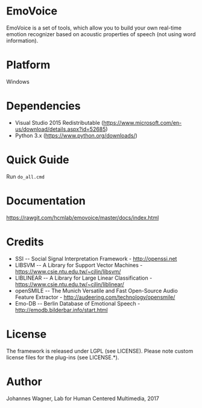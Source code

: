 # EmoVoice
EmoVoice is a set of tools, which allow you to build your own real-time emotion recognizer based on acoustic properties of speech (not using word information).

# Platform
Windows

# Dependencies
* Visual Studio 2015 Redistributable (https://www.microsoft.com/en-us/download/details.aspx?id=52685)
* Python 3.x (https://www.python.org/downloads/)

# Quick Guide

Run `do_all.cmd`

# Documentation
https://rawgit.com/hcmlab/emovoice/master/docs/index.html

# Credits
* SSI -- Social Signal Interpretation Framework - http://openssi.net
* LIBSVM -- A Library for Support Vector Machines - https://www.csie.ntu.edu.tw/~cjlin/libsvm/
* LIBLINEAR -- A Library for Large Linear Classification - https://www.csie.ntu.edu.tw/~cjlin/liblinear/
* openSMILE -- The Munich Versatile and Fast Open-Source Audio Feature Extractor - http://audeering.com/technology/opensmile/
* Emo-DB -- Berlin Database of Emotional Speech - http://emodb.bilderbar.info/start.html

# License
The framework is released under LGPL (see LICENSE).
Please note custom license files for the plug-ins (see LICENSE.*).

# Author
Johannes Wagner, Lab for Human Centered Multimedia, 2017